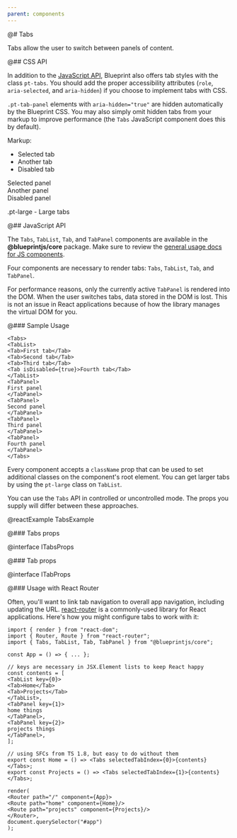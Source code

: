 ```yaml
---
parent: components
---
```


@# Tabs

Tabs allow the user to switch between panels of content.

@## CSS API

In addition to the [JavaScript API](#components.tabs.js), Blueprint also offers tab styles with the
class `pt-tabs`. You should add the proper accessibility attributes (`role`, `aria-selected`, and
`aria-hidden`) if you choose to implement tabs with CSS.

`.pt-tab-panel` elements with `aria-hidden="true"` are hidden automatically by the Blueprint CSS.
You may also simply omit hidden tabs from your markup to improve performance (the `Tabs`
JavaScript component does this by default).

Markup:
<div class="pt-tabs">
<ul class="pt-tab-list {{.modifier}}" role="tablist">
<li class="pt-tab" role="tab" aria-selected="true">Selected tab</li>
<li class="pt-tab" role="tab">Another tab</li>
<li class="pt-tab" role="tab" aria-disabled="true">Disabled tab</li>
</ul>
<div class="pt-tab-panel" role="tabpanel">Selected panel</div>
<div class="pt-tab-panel" role="tabpanel" aria-hidden="true">Another panel</div>
<div class="pt-tab-panel" role="tabpanel" aria-hidden="true">Disabled panel</div>
</div>

.pt-large - Large tabs

@## JavaScript API

The `Tabs`, `TabList`, `Tab`, and `TabPanel` components are available in the __@blueprintjs/core__
package. Make sure to review the [general usage docs for JS components](#components.usage).

Four components are necessary to render tabs: `Tabs`, `TabList`, `Tab`, and `TabPanel`.

For performance reasons, only the currently active `TabPanel` is rendered into the DOM. When the
user switches tabs, data stored in the DOM is lost. This is not an issue in React applications
because of how the library manages the virtual DOM for you.

@### Sample Usage

```
<Tabs>
<TabList>
<Tab>First tab</Tab>
<Tab>Second tab</Tab>
<Tab>Third tab</Tab>
<Tab isDisabled={true}>Fourth tab</Tab>
</TabList>
<TabPanel>
First panel
</TabPanel>
<TabPanel>
Second panel
</TabPanel>
<TabPanel>
Third panel
</TabPanel>
<TabPanel>
Fourth panel
</TabPanel>
</Tabs>
```

Every component accepts a `className` prop that can be used to set additional classes on the
component's root element. You can get larger tabs by using the `pt-large` class on `TabList`.

You can use the `Tabs` API in controlled or uncontrolled mode. The props you supply will differ
between these approaches.

@reactExample TabsExample

@### Tabs props

@interface ITabsProps

@### Tab props

@interface ITabProps

@### Usage with React Router

Often, you'll want to link tab navigation to overall app navigation, including updating the URL.
[react-router](https://github.com/reactjs/react-router) is a commonly-used library for React
applications. Here's how you might configure tabs to work with it:

```
import { render } from "react-dom";
import { Router, Route } from "react-router";
import { Tabs, TabList, Tab, TabPanel } from "@blueprintjs/core";

const App = () => { ... };

// keys are necessary in JSX.Element lists to keep React happy
const contents = [
<TabList key={0}>
<Tab>Home</Tab>
<Tab>Projects</Tab>
</TabList>,
<TabPanel key={1}>
home things
</TabPanel>,
<TabPanel key={2}>
projects things
</TabPanel>,
];

// using SFCs from TS 1.8, but easy to do without them
export const Home = () => <Tabs selectedTabIndex={0}>{contents}</Tabs>;
export const Projects = () => <Tabs selectedTabIndex={1}>{contents}</Tabs>;

render(
<Router path="/" component={App}>
<Route path="home" component={Home}/>
<Route path="projects" component={Projects}/>
</Router>,
document.querySelector("#app")
);
```


